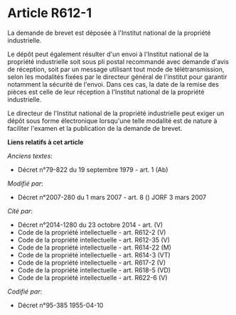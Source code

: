 # Article R612-1

La demande de brevet est déposée à l'Institut national de la propriété industrielle.

Le dépôt peut également résulter d'un envoi à l'Institut national de la propriété industrielle soit sous pli postal
recommandé avec demande d'avis de réception, soit par un message utilisant tout mode de télétransmission, selon les modalités
fixées par le directeur général de l'institut pour garantir notamment la sécurité de l'envoi. Dans ces cas, la date de la
remise des pièces est celle de leur réception à l'Institut national de la propriété industrielle.

Le directeur de l'Institut national de la propriété industrielle peut exiger un dépôt sous forme électronique lorsqu'une
telle modalité est de nature à faciliter l'examen et la publication de la demande de brevet.

**Liens relatifs à cet article**

_Anciens textes_:

  - Décret n°79-822 du 19 septembre 1979 - art. 1 (Ab)

_Modifié par_:

  - Décret n°2007-280 du 1 mars 2007 - art. 8 () JORF 3 mars 2007

_Cité par_:

  - Décret n°2014-1280 du 23 octobre 2014 - art. (V)
  - Code de la propriété intellectuelle - art. R612-2 (V)
  - Code de la propriété intellectuelle - art. R612-35 (V)
  - Code de la propriété intellectuelle - art. R614-22 (M)
  - Code de la propriété intellectuelle - art. R614-3 (VT)
  - Code de la propriété intellectuelle - art. R617-2 (V)
  - Code de la propriété intellectuelle - art. R618-5 (VD)
  - Code de la propriété intellectuelle - art. R622-6 (V)

_Codifié par_:

  - Décret n°95-385 1955-04-10
